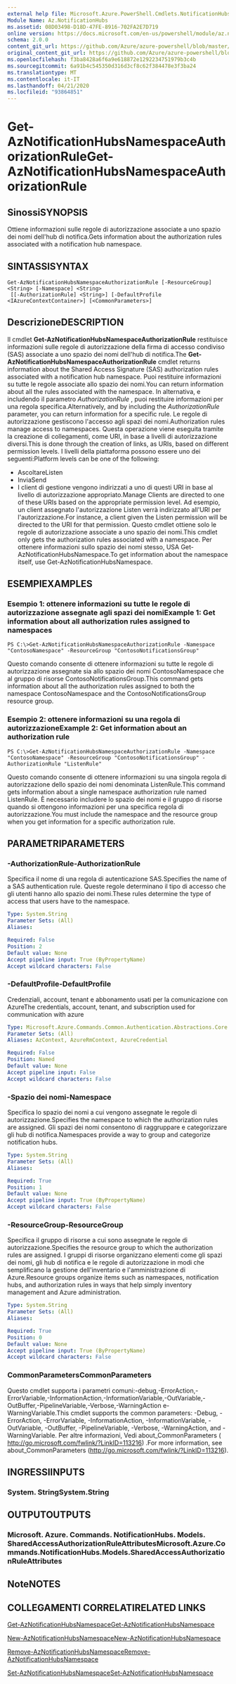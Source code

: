 ```yaml
---
external help file: Microsoft.Azure.PowerShell.Cmdlets.NotificationHubs.dll-Help.xml
Module Name: Az.NotificationHubs
ms.assetid: 08D03498-D18D-47FE-8916-702FA2E7D719
online version: https://docs.microsoft.com/en-us/powershell/module/az.notificationhubs/get-aznotificationhubsnamespaceauthorizationrule
schema: 2.0.0
content_git_url: https://github.com/Azure/azure-powershell/blob/master/src/NotificationHubs/NotificationHubs/help/Get-AzNotificationHubsNamespaceAuthorizationRule.md
original_content_git_url: https://github.com/Azure/azure-powershell/blob/master/src/NotificationHubs/NotificationHubs/help/Get-AzNotificationHubsNamespaceAuthorizationRule.md
ms.openlocfilehash: f3ba8428a6f6a9e618872e1292234751979b3c4b
ms.sourcegitcommit: 6a91b4c545350d316d3cf8c62f384478e3f3ba24
ms.translationtype: MT
ms.contentlocale: it-IT
ms.lasthandoff: 04/21/2020
ms.locfileid: "93864851"
---
```

# <span data-ttu-id="79848-101">Get-AzNotificationHubsNamespaceAuthorizationRule</span><span class="sxs-lookup"><span data-stu-id="79848-101">Get-AzNotificationHubsNamespaceAuthorizationRule</span></span>

## <span data-ttu-id="79848-102">Sinossi</span><span class="sxs-lookup"><span data-stu-id="79848-102">SYNOPSIS</span></span>
<span data-ttu-id="79848-103">Ottiene informazioni sulle regole di autorizzazione associate a uno spazio dei nomi dell'hub di notifica.</span><span class="sxs-lookup"><span data-stu-id="79848-103">Gets information about the authorization rules associated with a notification hub namespace.</span></span>

## <span data-ttu-id="79848-104">SINTASSI</span><span class="sxs-lookup"><span data-stu-id="79848-104">SYNTAX</span></span>

```
Get-AzNotificationHubsNamespaceAuthorizationRule [-ResourceGroup] <String> [-Namespace] <String>
 [[-AuthorizationRule] <String>] [-DefaultProfile <IAzureContextContainer>] [<CommonParameters>]
```

## <span data-ttu-id="79848-105">Descrizione</span><span class="sxs-lookup"><span data-stu-id="79848-105">DESCRIPTION</span></span>
<span data-ttu-id="79848-106">Il cmdlet **Get-AzNotificationHubsNamespaceAuthorizationRule** restituisce informazioni sulle regole di autorizzazione della firma di accesso condiviso (SAS) associate a uno spazio dei nomi dell'hub di notifica.</span><span class="sxs-lookup"><span data-stu-id="79848-106">The **Get-AzNotificationHubsNamespaceAuthorizationRule** cmdlet returns information about the Shared Access Signature (SAS) authorization rules associated with a notification hub namespace.</span></span>
<span data-ttu-id="79848-107">Puoi restituire informazioni su tutte le regole associate allo spazio dei nomi.</span><span class="sxs-lookup"><span data-stu-id="79848-107">You can return information about all the rules associated with the namespace.</span></span>
<span data-ttu-id="79848-108">In alternativa, e includendo il parametro *AuthorizationRule* , puoi restituire informazioni per una regola specifica.</span><span class="sxs-lookup"><span data-stu-id="79848-108">Alternatively, and by including the *AuthorizationRule* parameter, you can return information for a specific rule.</span></span>
<span data-ttu-id="79848-109">Le regole di autorizzazione gestiscono l'accesso agli spazi dei nomi.</span><span class="sxs-lookup"><span data-stu-id="79848-109">Authorization rules manage access to namespaces.</span></span>
<span data-ttu-id="79848-110">Questa operazione viene eseguita tramite la creazione di collegamenti, come URI, in base a livelli di autorizzazione diversi.</span><span class="sxs-lookup"><span data-stu-id="79848-110">This is done through the creation of links, as URIs, based on different permission levels.</span></span>
<span data-ttu-id="79848-111">I livelli della piattaforma possono essere uno dei seguenti:</span><span class="sxs-lookup"><span data-stu-id="79848-111">Platform levels can be one of the following:</span></span> 
- <span data-ttu-id="79848-112">Ascoltare</span><span class="sxs-lookup"><span data-stu-id="79848-112">Listen</span></span>
- <span data-ttu-id="79848-113">Invia</span><span class="sxs-lookup"><span data-stu-id="79848-113">Send</span></span>
- <span data-ttu-id="79848-114">I client di gestione vengono indirizzati a uno di questi URI in base al livello di autorizzazione appropriato.</span><span class="sxs-lookup"><span data-stu-id="79848-114">Manage Clients are directed to one of these URIs based on the appropriate permission level.</span></span>
<span data-ttu-id="79848-115">Ad esempio, un client assegnato l'autorizzazione Listen verrà indirizzato all'URI per l'autorizzazione.</span><span class="sxs-lookup"><span data-stu-id="79848-115">For instance, a client given the Listen permission will be directed to the URI for that permission.</span></span>
<span data-ttu-id="79848-116">Questo cmdlet ottiene solo le regole di autorizzazione associate a uno spazio dei nomi.</span><span class="sxs-lookup"><span data-stu-id="79848-116">This cmdlet only gets the authorization rules associated with a namespace.</span></span>
<span data-ttu-id="79848-117">Per ottenere informazioni sullo spazio dei nomi stesso, USA Get-AzNotificationHubsNamespace.</span><span class="sxs-lookup"><span data-stu-id="79848-117">To get information about the namespace itself, use Get-AzNotificationHubsNamespace.</span></span>

## <span data-ttu-id="79848-118">ESEMPI</span><span class="sxs-lookup"><span data-stu-id="79848-118">EXAMPLES</span></span>

### <span data-ttu-id="79848-119">Esempio 1: ottenere informazioni su tutte le regole di autorizzazione assegnate agli spazi dei nomi</span><span class="sxs-lookup"><span data-stu-id="79848-119">Example 1: Get information about all authorization rules assigned to namespaces</span></span>
```
PS C:\>Get-AzNotificationHubsNamespaceAuthorizationRule -Namespace "ContosoNamespace" -ResourceGroup "ContosoNotificationsGroup"
```

<span data-ttu-id="79848-120">Questo comando consente di ottenere informazioni su tutte le regole di autorizzazione assegnate sia allo spazio dei nomi ContosoNamespace che al gruppo di risorse ContosoNotificationsGroup.</span><span class="sxs-lookup"><span data-stu-id="79848-120">This command gets information about all the authorization rules assigned to both the namespace ContosoNamespace and the ContosoNotificationsGroup resource group.</span></span>

### <span data-ttu-id="79848-121">Esempio 2: ottenere informazioni su una regola di autorizzazione</span><span class="sxs-lookup"><span data-stu-id="79848-121">Example 2: Get information about an authorization rule</span></span>
```
PS C:\>Get-AzNotificationHubsNamespaceAuthorizationRule -Namespace "ContosoNamespace" -ResourceGroup "ContosoNotificationsGroup" -AuthorizationRule "ListenRule"
```

<span data-ttu-id="79848-122">Questo comando consente di ottenere informazioni su una singola regola di autorizzazione dello spazio dei nomi denominata ListenRule.</span><span class="sxs-lookup"><span data-stu-id="79848-122">This command gets information about a single namespace authorization rule named ListenRule.</span></span>
<span data-ttu-id="79848-123">È necessario includere lo spazio dei nomi e il gruppo di risorse quando si ottengono informazioni per una specifica regola di autorizzazione.</span><span class="sxs-lookup"><span data-stu-id="79848-123">You must include the namespace and the resource group when you get information for a specific authorization rule.</span></span>

## <span data-ttu-id="79848-124">PARAMETRI</span><span class="sxs-lookup"><span data-stu-id="79848-124">PARAMETERS</span></span>

### <span data-ttu-id="79848-125">-AuthorizationRule</span><span class="sxs-lookup"><span data-stu-id="79848-125">-AuthorizationRule</span></span>
<span data-ttu-id="79848-126">Specifica il nome di una regola di autenticazione SAS.</span><span class="sxs-lookup"><span data-stu-id="79848-126">Specifies the name of a SAS authentication rule.</span></span>
<span data-ttu-id="79848-127">Queste regole determinano il tipo di accesso che gli utenti hanno allo spazio dei nomi.</span><span class="sxs-lookup"><span data-stu-id="79848-127">These rules determine the type of access that users have to the namespace.</span></span>

```yaml
Type: System.String
Parameter Sets: (All)
Aliases:

Required: False
Position: 2
Default value: None
Accept pipeline input: True (ByPropertyName)
Accept wildcard characters: False
```

### <span data-ttu-id="79848-128">-DefaultProfile</span><span class="sxs-lookup"><span data-stu-id="79848-128">-DefaultProfile</span></span>
<span data-ttu-id="79848-129">Credenziali, account, tenant e abbonamento usati per la comunicazione con Azure</span><span class="sxs-lookup"><span data-stu-id="79848-129">The credentials, account, tenant, and subscription used for communication with azure</span></span>

```yaml
Type: Microsoft.Azure.Commands.Common.Authentication.Abstractions.Core.IAzureContextContainer
Parameter Sets: (All)
Aliases: AzContext, AzureRmContext, AzureCredential

Required: False
Position: Named
Default value: None
Accept pipeline input: False
Accept wildcard characters: False
```

### <span data-ttu-id="79848-130">-Spazio dei nomi</span><span class="sxs-lookup"><span data-stu-id="79848-130">-Namespace</span></span>
<span data-ttu-id="79848-131">Specifica lo spazio dei nomi a cui vengono assegnate le regole di autorizzazione.</span><span class="sxs-lookup"><span data-stu-id="79848-131">Specifies the namespace to which the authorization rules are assigned.</span></span>
<span data-ttu-id="79848-132">Gli spazi dei nomi consentono di raggruppare e categorizzare gli hub di notifica.</span><span class="sxs-lookup"><span data-stu-id="79848-132">Namespaces provide a way to group and categorize notification hubs.</span></span>

```yaml
Type: System.String
Parameter Sets: (All)
Aliases:

Required: True
Position: 1
Default value: None
Accept pipeline input: True (ByPropertyName)
Accept wildcard characters: False
```

### <span data-ttu-id="79848-133">-ResourceGroup</span><span class="sxs-lookup"><span data-stu-id="79848-133">-ResourceGroup</span></span>
<span data-ttu-id="79848-134">Specifica il gruppo di risorse a cui sono assegnate le regole di autorizzazione.</span><span class="sxs-lookup"><span data-stu-id="79848-134">Specifies the resource group to which the authorization rules are assigned.</span></span>
<span data-ttu-id="79848-135">I gruppi di risorse organizzano elementi come gli spazi dei nomi, gli hub di notifica e le regole di autorizzazione in modi che semplificano la gestione dell'inventario e l'amministrazione di Azure.</span><span class="sxs-lookup"><span data-stu-id="79848-135">Resource groups organize items such as namespaces, notification hubs, and authorization rules in ways that help simply inventory management and Azure administration.</span></span>

```yaml
Type: System.String
Parameter Sets: (All)
Aliases:

Required: True
Position: 0
Default value: None
Accept pipeline input: True (ByPropertyName)
Accept wildcard characters: False
```

### <span data-ttu-id="79848-136">CommonParameters</span><span class="sxs-lookup"><span data-stu-id="79848-136">CommonParameters</span></span>
<span data-ttu-id="79848-137">Questo cmdlet supporta i parametri comuni:-debug,-ErrorAction,-ErrorVariable,-InformationAction,-InformationVariable,-OutVariable,-OutBuffer,-PipelineVariable,-Verbose,-WarningAction e-WarningVariable.</span><span class="sxs-lookup"><span data-stu-id="79848-137">This cmdlet supports the common parameters: -Debug, -ErrorAction, -ErrorVariable, -InformationAction, -InformationVariable, -OutVariable, -OutBuffer, -PipelineVariable, -Verbose, -WarningAction, and -WarningVariable.</span></span> <span data-ttu-id="79848-138">Per altre informazioni, Vedi about_CommonParameters ( http://go.microsoft.com/fwlink/?LinkID=113216) .</span><span class="sxs-lookup"><span data-stu-id="79848-138">For more information, see about_CommonParameters (http://go.microsoft.com/fwlink/?LinkID=113216).</span></span>

## <span data-ttu-id="79848-139">INGRESSI</span><span class="sxs-lookup"><span data-stu-id="79848-139">INPUTS</span></span>

### <span data-ttu-id="79848-140">System. String</span><span class="sxs-lookup"><span data-stu-id="79848-140">System.String</span></span>

## <span data-ttu-id="79848-141">OUTPUT</span><span class="sxs-lookup"><span data-stu-id="79848-141">OUTPUTS</span></span>

### <span data-ttu-id="79848-142">Microsoft. Azure. Commands. NotificationHubs. Models. SharedAccessAuthorizationRuleAttributes</span><span class="sxs-lookup"><span data-stu-id="79848-142">Microsoft.Azure.Commands.NotificationHubs.Models.SharedAccessAuthorizationRuleAttributes</span></span>

## <span data-ttu-id="79848-143">Note</span><span class="sxs-lookup"><span data-stu-id="79848-143">NOTES</span></span>

## <span data-ttu-id="79848-144">COLLEGAMENTI CORRELATI</span><span class="sxs-lookup"><span data-stu-id="79848-144">RELATED LINKS</span></span>

[<span data-ttu-id="79848-145">Get-AzNotificationHubsNamespace</span><span class="sxs-lookup"><span data-stu-id="79848-145">Get-AzNotificationHubsNamespace</span></span>](./Get-AzNotificationHubsNamespace.md)

[<span data-ttu-id="79848-146">New-AzNotificationHubsNamespace</span><span class="sxs-lookup"><span data-stu-id="79848-146">New-AzNotificationHubsNamespace</span></span>](./New-AzNotificationHubsNamespace.md)

[<span data-ttu-id="79848-147">Remove-AzNotificationHubsNamespace</span><span class="sxs-lookup"><span data-stu-id="79848-147">Remove-AzNotificationHubsNamespace</span></span>](./Remove-AzNotificationHubsNamespace.md)

[<span data-ttu-id="79848-148">Set-AzNotificationHubsNamespace</span><span class="sxs-lookup"><span data-stu-id="79848-148">Set-AzNotificationHubsNamespace</span></span>](./Set-AzNotificationHubsNamespace.md)


